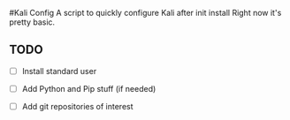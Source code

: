 #Kali Config
A script to quickly configure Kali after init install
Right now it's pretty basic.

## TODO
- [ ] Install standard user
- [ ] Add Python and Pip stuff (if needed)
- [ ] Add git repositories of interest

  

